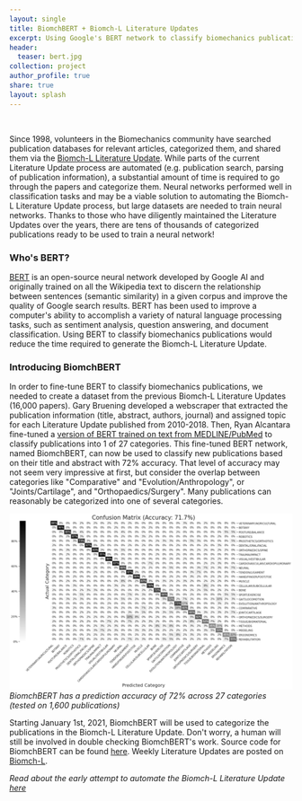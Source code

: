 ```yaml
---
layout: single
title: BiomchBERT + Biomch-L Literature Updates
excerpt: Using Google's BERT network to classify biomechanics publications
header:
  teaser: bert.jpg
collection: project
author_profile: true
share: true
layout: splash
---
```

<br>

Since 1998, volunteers in the Biomechanics community have searched publication databases for relevant articles, categorized 
them, and shared them via the 
[Biomch-L Literature Update](https://biomch-l.isbweb.org/forum/biomch-l-forums/literature-update). While parts of the 
current Literature Update process are automated (e.g. publication search, parsing of publication information), a 
substantial amount of time is required to go through the papers and categorize them. Neural networks performed well
in classification tasks and may be a viable solution to automating the Biomch-L Literature Update process, but large
datasets are needed to train neural networks. Thanks to those who have diligently maintained the Literature Updates over
the years, there are tens of thousands of categorized publications ready to be used to train a neural network!

### Who's BERT?
[BERT](https://ai.googleblog.com/2018/11/open-sourcing-bert-state-of-art-pre.html) is an open-source neural network
developed by Google AI and originally trained on all the Wikipedia text to discern the relationship between
sentences (semantic similarity) in a given corpus and improve the quality of Google search results. BERT has been used
to improve a computer's ability to accomplish a variety of natural language processing tasks, such as sentiment
analysis, question answering, and document classification. Using BERT to classify biomechanics publications would
reduce the time required to generate the Biomch-L Literature Update. 

### Introducing BiomchBERT
In order to fine-tune BERT to classify biomechanics publications, we needed to create a dataset from the previous Biomch-L 
Literature Updates (16,000 papers). Gary Bruening developed a webscraper that extracted the publication information (title,
abstract, authors, journal) and assigned topic for each Literature Update published from 2010-2018. Then, Ryan Alcantara
fine-tuned a [version of BERT trained on text from MEDLINE/PubMed](https://tfhub.dev/google/experts/bert/pubmed/2) to
classify publications into 1 of 27 categories. This fine-tuned BERT network, named BiomchBERT, can now be used to classify 
new publications based on their title and abstract with 72% accuracy. That level of accuracy may not seem very impressive
at first, but consider the overlap between categories like "Comparative" and "Evolution/Anthropology", or 
"Joints/Cartilage", and "Orthopaedics/Surgery". Many publications can reasonably be categorized into one of several 
categories.

![BiomchBERT_Accuracy](https://raw.githubusercontent.com/alcantarar/BiomchBERT/main/Plots/BiomchBERT_confusion_matrix.png) *BiomchBERT has a prediction accuracy of 72% across 27 categories (tested on 1,600 publications)*

Starting January 1st, 2021, BiomchBERT will be used to categorize the publications in the Biomch-L Literature Update. 
Don't worry, a human will still be involved in double checking BiomchBERT's work. Source code for BiomchBERT can be found
[here](https://github.com/alcantarar/BiomchBERT). Weekly Literature Updates are posted on [Biomch-L](https://biomch-l.isbweb.org/forum/biomch-l-forums/literature-update).

*Read about the early attempt to automate the Biomch-L Literature Update [here](https://ryan-alcantara.com/projects/p98_literature/)*
